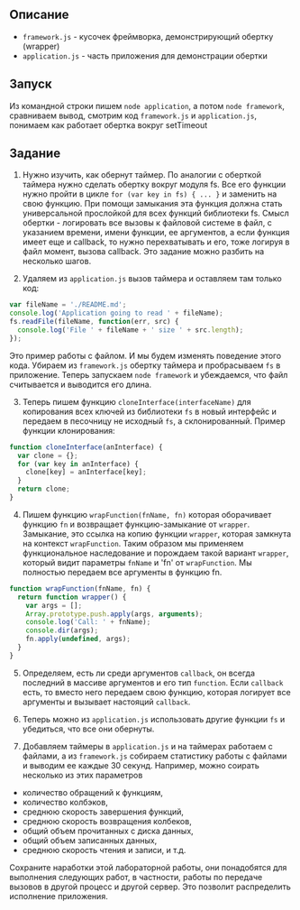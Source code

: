 ## Описание

* `framework.js` - кусочек фреймворка, демонстрирующий обертку (wrapper)
* `application.js` - часть приложения для демонстрации обертки

## Запуск

Из командной строки пишем `node application`, а потом `node framework`,
сравниваем вывод, смотрим код `framework.js` и `application.js`, понимаем
как работает обертка вокруг setTimeout

## Задание

1. Нужно изучить, как обернут таймер.
По аналогии с оберткой таймера нужно сделать обертку вокруг модуля fs.
Все его функции нужно пройти в цикле `for (var key in fs) { ... }` и заменить
на свою функцию. При помощи замыкания эта функция должна стать универсальной
прослойкой для всех функций библиотеки fs. Смысл обертки - логировать все
вызовы к файловой системе в файл, с указанием времени, имени функции, ее
аргументов, а если функция имеет еще и callback, то нужно перехватывать и его,
тоже логируя в файл момент, вызова callback. Это задание можно разбить на
несколько шагов.

2. Удаляем из `application.js` вызов таймера и оставляем там только код:
```JavaScript
var fileName = './README.md';
console.log('Application going to read ' + fileName);
fs.readFile(fileName, function(err, src) {
  console.log('File ' + fileName + ' size ' + src.length);
});
```
Это пример работы с файлом. И мы будем изменять поведение этого кода.
Убираем из `framework.js` обертку таймера и пробрасываем `fs` в приложение.
Теперь запускаем `node framework` и убеждаемся, что файл считывается и
выводится его длина.

3. Теперь пишем функцию `cloneInterface(interfaceName)` для копирования всех
ключей из библиотеки `fs` в новый интерфейс и передаем в песочницу не исходный
`fs`, а склонированный. Пример функции клонирования:
```JavaScript
function cloneInterface(anInterface) {
  var clone = {};
  for (var key in anInterface) {
    clone[key] = anInterface[key];
  }
  return clone;
}
```

4. Пишем функцию `wrapFunction(fnName, fn)` которая оборачивает функцию `fn` и
возвращает функцию-замыкание от `wrapper`. Замыкание, это ссылка на копию
функции `wrapper`, которая замкнута на контекст `wrapFunction`. Таким образом
мы применяем функциональное наследование и порождаем такой вариант `wrapper`,
который видит параметры `fnName` и 'fn' от `wrapFunction`. Мы полностью
передаем все аргументы в функцию fn.
```JavaScript
function wrapFunction(fnName, fn) {
  return function wrapper() {
    var args = [];
    Array.prototype.push.apply(args, arguments);
    console.log('Call: ' + fnName);
    console.dir(args);
    fn.apply(undefined, args);
  }
}
```

5. Определяем, есть ли среди аргументов `callback`, он всегда последний в
массиве аргументов и его тип `function`. Если `callback` есть, то вместо него
передаем свою функцию, которая логирует все аргументы и вызывает настояций
`callback`.

6. Теперь можно из `application.js` использовать другие функции `fs` и
убедиться, что все они обернуты.

7. Добавляем таймеры в `application.js` и на таймерах работаем с файлами, а из
`framework.js` собираем статистику работы с файлами и выводим ее каждые 30
секунд. Например, можно соирать несколько из этих параметров
- количество обращений к функциям,
- количество колбэков,
- среднюю скорость завершения функций,
- среднюю скорость возвращения колбеков,
- общий объем прочитанных с диска данных,
- общий объем записанных данных,
- среднюю скорость чтения и записи,
и т.д.

Сохраните наработки этой лабораторной работы, они понадобятся для выполнения
следующих работ, в частности, работы по передаче вызовов в другой процесс и
другой сервер. Это позволит распределить исполнение приложения.
